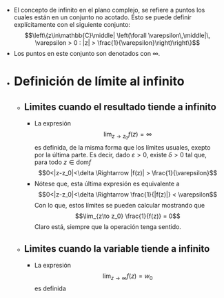 - El concepto de infinito en el plano complejo, se refiere a puntos los cuales están en un conjunto no acotado. Esto se puede definir explícitamente con el siguiente conjunto:
  $$\left\{z\in\mathbb{C}\middle| \left(\forall \varepsilon\,\middle|\, \varepsilon > 0 : |z| > \frac{1}{\varepsilon}\right)\right\}$$
- Los puntos en este conjunto son denotados con $\infty$.
- # Definición de límite al infinito
	- ## Limites cuando el resultado tiende a infinito
		- La expresión
		  $$\lim_{z\to z_0} f(z) = \infty$$
		  es definida, de la misma forma que los límites usuales, exepto por la última parte. Es decir, dado $\varepsilon>0$, existe $\delta>0$ tal que, para todo $z\in\text{dom}f$
		  $$0<|z-z_0|<\delta \Rightarrow |f(z)| > \frac{1}{\varepsilon}$$
		- Nótese que, esta última expresión es equivalente a
		  $$0<|z-z_0|<\delta \Rightarrow \frac{1}{|f(z)|} < \varepsilon$$
		  Con lo que, estos límites se pueden calcular mostrando que
		  $$\lim_{z\to z_0} \frac{1}{f(z)} = 0$$
		  Claro está, siempre que la operación tenga sentido.
	- ## Limites cuando la variable tiende a infinito
		- La expresión
		  $$\lim_{z\to \infty} f(z) = w_0$$
		  es definida